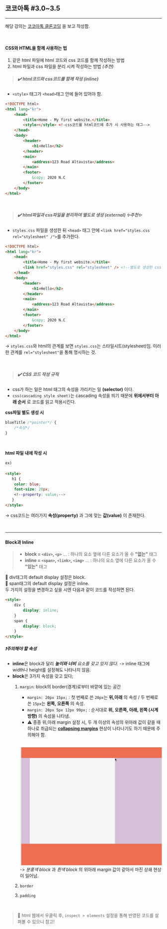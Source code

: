 ## 코코아톡 #3.0~3.5
------
해당 강의는 [코코아톡 클론코딩](https://nomadcoders.co/kokoa-clone/lobby) 을 보고 작성함.

<br>

#### CSS와 HTML을 함께 사용하는 법
1. 같은 html 파일에 html 코드와 css 코드를 함께 작성하는 방법
2. html 파일과 css 파일을 분리 시켜 작성하는 방법 *(추천)*

> ##### ✔️ html코드와 css코드를 함께 작성 (inline)

* `<style>` 태그가 `<head>`태그 안에 들어 있어야 함.
```html
<!DOCTYPE html>
<html lang="kr">
    <head>
        <title>Home - My first website.</title>
        <style></style> <!-css코드를 html코드에 추가 시 사용하는 태그-->
    </head>
    <body>
        <header>
            <h1>Hello</h2>
        </header>
        <main>
            <address>123 Road Altavista</address>
        </main>
        <footer>
            &copy; 2020 N.C
        </footer>
    </body>
</html>
```

<br>

>##### ✔️ html파일과 css파일을 분리하여 별도로 생성 (external) ✨추천✨ 

* `styles.css` 파일을 생성한 뒤 `<head>` 태그 안에 `<link href="styles.css rel="stylesheet" /">`를 추가한다.
```html
<!DOCTYPE html>
<html lang="kr">
    <head>
        <title>Home - My first website.</title>
        <link href="styles.css" rel="stylesheet" /> <!--별도로 생성한 css 파일 코드를 불러오는 것-->
    </head>
    <body>
        <header>
            <h1>Hello</h2>
        </header>
        <main>
            <address>123 Road Altavista</address>
        </main>
        <footer>
            &copy; 2020 N.C
        </footer>
    </body>
</html>
```
-> `styles.css`와 html의 관계를 보면 `styles.css`는 스타일시트(stylesheet)임. 이러한 관계를 `rel="stylesheet"`을 통해 명시하는 것.

<br>

> ##### ✔️ CSS 코드 작성 규칙

* css가 하는 일은 html 태그의 속성을 가리키는 일 **(selector)** 이다. 
*  `css(cascading style sheet)`는 cascading 속성을 띄기 때문에 **위에서부터 아래 순서** 로 코드를 읽고 적용시킨다.


**css파일 별도 생성 시**
```css
blueTitle /*pointer*/ {
    /*속성*/
}
```

<br>

**html 파일 내에 작성 시**
```html
ex)

<style>
   h1 {
    color: blue; 
    font-size: 20px; 
    <!--property: value;-->
   } 
</style>
```

-> css코드는 여러가지 **속성(property)** 과 그에 맞는 **값(value)** 이 존재한다.

<br>

---
#### Block과 Inline

> * **block = `<div>`, `<p>`** ... : 하나의 요소 옆에 다른 요소가 올 수 **"없는"** 태그
> * **inline = `<span>`, `<link>`, `<img>`** ... : 하나의 요소 옆에 다른 요소가 올 수 **"있는"** 태그

🍎 div태그의 default display 설정은 block.  
🍏 span태그의 default display 설정은 inline.  
두 가지의 설정을 변경하고 싶을 시엔 다음과 같이 코드를 작성하면 된다.
```html
<style>
    div {
        display: inline;
    }
    span {
        display: block;
    }
</style>
```

##### ❗️주의해야 할 속성
* **inline**은 block과 달리 ***높이와 너비** 요소를 갖고 있지 않다.*
  -> inline 태그에 width나 height를 설정해도 나타나지 않음.
* **block**은 3가지 속성을 갖고 있다; 
    1. `margin`: block의 border(경계)로부터 바깥에 있는 공간
        * `margin: 20px 15px;` : 첫 번째로 쓴 `20px`는 **위,아래** 의 속성 / 두 번째로 쓴 `15px`는 **왼쪽, 오른쪽** 의 속성.
        * `margin: 20px 5px 12px 99px;` : 순서대로 **위, 오른쪽, 아래, 왼쪽 (시계방향)** 의 속성을 나타냄.
        * ⚠️ 종종 위,아래 margin 설정 시, 두 개 이상의 속성의 위아래 값이 같을 때 하나로 취급되는 **[collapsing margins](https://www.w3schools.com/css/css_margin_collapse.asp)** 현상이 나타나기도 하기 때문에 주의해야 함.  

        <br>

        ![margin](img/collapsing-margin.png)  
        -> *분홍색 block* 과 *흰색 block* 의 위아래 margin 값이 같아서 마진 상쇄 현상이 일어남.
    2. `border`
    3. `padding`
   
<br>

> 🔦 html 웹에서 우클릭 후, `inspect > elements` 설정을 통해 반영된 코드를 살펴볼 수 있으니 참고!